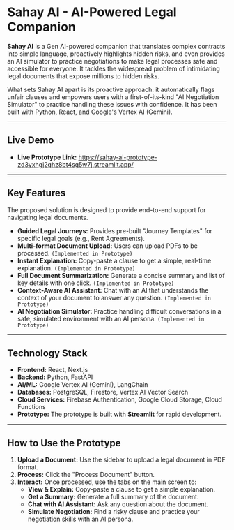 # Sahay AI - AI-Powered Legal Companion

**Sahay AI** is a Gen AI-powered companion that translates complex contracts into simple language, proactively highlights hidden risks, and even provides an AI simulator to practice negotiations to make legal processes safe and accessible for everyone. It tackles the widespread problem of intimidating legal documents that expose millions to hidden risks. 

What sets Sahay AI apart is its proactive approach: it automatically flags unfair clauses and empowers users with a first-of-its-kind "AI Negotiation Simulator" to practice handling these issues with confidence. It has been built with Python, React, and Google's Vertex AI (Gemini).

---

## Live Demo 

* **Live Prototype Link:** https://sahay-ai-prototype-zd3yxhgj2qhz8bt4sg5w7j.streamlit.app/
---

## Key Features

The proposed solution is designed to provide end-to-end support for navigating legal documents.

* **Guided Legal Journeys:** Provides pre-built "Journey Templates" for specific legal goals (e.g., Rent Agreements).
* **Multi-format Document Upload:** Users can upload PDFs to be processed. `(Implemented in Prototype)`
* **Instant Explanation:** Copy-paste a clause to get a simple, real-time explanation. `(Implemented in Prototype)`
* **Full Document Summarization:** Generate a concise summary and list of key details with one click. `(Implemented in Prototype)`
* **Context-Aware AI Assistant:** Chat with an AI that understands the context of your document to answer any question. `(Implemented in Prototype)`
* **AI Negotiation Simulator:** Practice handling difficult conversations in a safe, simulated environment with an AI persona. `(Implemented in Prototype)`
---

## Technology Stack

* **Frontend:** React, Next.js
* **Backend:** Python, FastAPI
* **AI/ML:** Google Vertex AI (Gemini), LangChain
* **Databases:** PostgreSQL, Firestore, Vertex AI Vector Search
* **Cloud Services:** Firebase Authentication, Google Cloud Storage, Cloud Functions
* **Prototype:** The prototype is built with **Streamlit** for rapid development.

---

## How to Use the Prototype

1.  **Upload a Document:** Use the sidebar to upload a legal document in PDF format.
2.  **Process:** Click the "Process Document" button.
3.  **Interact:** Once processed, use the tabs on the main screen to:
    * **View & Explain:** Copy-paste a clause to get a simple explanation.
    * **Get a Summary:** Generate a full summary of the document.
    * **Chat with AI Assistant:** Ask any question about the document.
    * **Simulate Negotiation:** Find a risky clause and practice your negotiation skills with an AI persona.
